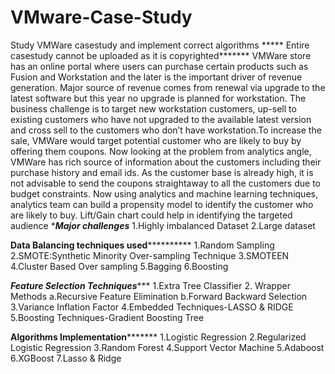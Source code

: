 # VMware-Case-Study
Study VMWare casestudy and implement correct algorithms
***** Entire casestudy cannot be uploaded as it is copyrighted*******
VMWare store has an online portal where users can purchase certain products such as Fusion and Workstation and the later is the important driver of revenue generation. Major source of revenue comes from renewal via upgrade to the latest software but this year no upgrade is planned for workstation.
The business challenge is to target new workstation customers, up-sell to existing customers who have not upgraded to the available latest version and cross sell to the customers who don’t have workstation.To increase the sale, VMWare would target potential customer who are likely to buy by offering them coupons.
Now looking at the problem from analytics angle, VMWare has rich source of information about the customers including their purchase history and email ids. As the customer base is already high, it is not advisable to send the coupons straightaway to all the customers due to budget constraints.
Now using analytics and  machine learning techniques, analytics team can build a propensity model to identify the customer who are likely to buy. Lift/Gain chart could help in identifying the targeted audience
******Major challenges*****
1.Highly imbalanced Dataset
2.Large dataset

******************Data Balancing techniques used****************************
1.Random Sampling
2.SMOTE:Synthetic Minority Over-sampling Technique
3.SMOTEEN
4.Cluster Based Over sampling
5.Bagging
6.Boosting

***********************Feature Selection Techniques**************************
1.Extra Tree Classifier
2. Wrapper Methods
  a.Recursive Feature Elimination
  b.Forward Backward Selection
3.Variance Inflation Factor
4.Embedded Techniques-LASSO & RIDGE
5.Boosting Techniques-Gradient Boosting Tree

************************Algorithms Implementation*******************************
1.Logistic Regression
2.Regularized Logistic Regression
3.Random Forest
4.Support Vector Machine
5.Adaboost
6.XGBoost
7.Lasso & Ridge




